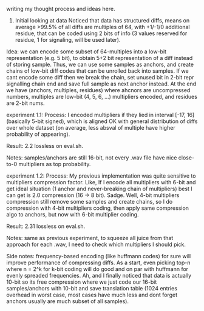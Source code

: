 writing my thought process and ideas here.

1. Initial looking at data
Noticed that data has structured diffs, means on average >99.5% of all diffs are multiples of 64, with +1/-1/0 additional residue, that can be coded using 2 bits of info (3 values reserved for residue, 1 for signaling, will be used later).

Idea: we can encode some subset of 64-multiples into a low-bit representation (e.g. 5 bit), to obtain 5+2 bit representation of a diff instead of storing sample. Thus, we can use some samples as anchors, and create chains of low-bit diff codes that can be unrolled back into samples. If we cant encode some diff then we break the chain, set unused bit in 2-bit repr signalling chain end and save full sample as next anchor instead. At the end we have (anchors, multiples, residues) where ahcnors are uncompressed numbers, multiples are low-bit (4, 5, 6, ...) multipliers encoded, and residues are 2-bit nums.

experiment 1.1:
Process: I encoded multipliers if they lied in interval [-17, 16] (basically 5-bit signed), which is aligned OK with general distribution of diffs over whole dataset (on average, less absval of multiple have higher probability of appearing).

Result: 2.2 lossless on eval.sh.

Notes: samples/anchors are still 16-bit, not every .wav file have nice close-to-0 multipliers as top probability.

experiment 1.2:
Process: My previous implementation was quite sensitive to multipliers compression factor. Like, If I encode all multipliers with 6-bit and get ideal situation (1 anchor and never-breaking chain of multipliers) best I can get is 2.0 compression (16 -> 8 bit). Sadge. Well, 4-bit multipliers compression still remove some samples and create chains, so I do compression with 4-bit multipliers coding, then apply same compression algo to anchors, but now with 6-bit multiplier coding.

Result: 2.31 lossless on eval.sh.

Notes: same as previous experiment, to squeeze all juice from that approach for each .wav, I need to check which multipliers I should pick.


Side notes: frequency-based encoding (like huffmann codes) for sure will improve performance of compressing diffs. As a start, even picking top-n where n = 2^k for k-bit coding will do good and on par with huffmann for evenly spreaded frequencies. Ah, and I finally noticed that data is actually 10-bit so its free compression where we just code our 16-bit samples/anchors with 10-bit and save translation table (1024 entries overhead in worst case, most cases have much less and dont forget anchors usually are much subset of all samples).
